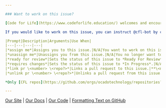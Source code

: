 ```yaml
---

### Want to work on this issue?

[Code for Life](https://www.codeforlife.education/) welcomes and encourages community contributions!

If you would like to work on this issue, you can instruct @cfl-bot by commenting one of the following prompts:

|Prompt|Description|Arguments|Use When|
|---|---|---|---|
|*assign me*|Assigns you to this issue.|N/A|You want to work on this issue.|
|*unassign me*|Unassigns you from this issue.|N/A|You no longer want to work on this issue.|
|*ready for review*|Sets the status of this issue to *Ready For Review*.|N/A|You've attached deliverables to this issue and you would like a CFL team member to review it.|
|*requires changes*|Sets the status of this issue to *In Progress*.|N/A|You've realized that your deliverables are missing something.|
|*link pr \<number> \<repo?>*|Links a pull request to this issue.|**\<number>** The number of the PR to link.<br/>**\<repo?>** The repo the PR is in.* Defaults to this issue's repo.|You want to associate your code changes with this issue.|
|*unlink pr \<number> \<repo?>*|Unlinks a pull request from this issue.|**\<number>** The number of the PR to unlink.<br/>**\<repo?>** The repo the PR is in.* Defaults to this issue's repo.|You want to disassociate your code changes with this issue.|

*Only [CFL repos](https://github.com/orgs/ocadotechnology/repositories?q=codeforlife-) may be specified. You can optionally omit the "codeforlife-" prefix.

---
```


[Our Site](https://www.codeforlife.education/) | [Our Docs](https://docs.codeforlife.education/) | [Our Code](https://github.com/ocadotechnology/codeforlife-workspace) | [Formatting Text on GitHub](https://docs.github.com/en/get-started/writing-on-github/getting-started-with-writing-and-formatting-on-github/basic-writing-and-formatting-syntax)
